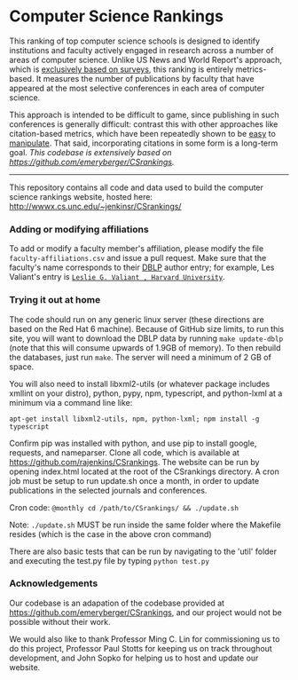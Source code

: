 Computer Science Rankings
================================

This ranking of top computer science schools is designed to identify institutions and faculty actively engaged in research across a number of areas of computer science. Unlike US News and World Report's approach, which is <a target="_blank" href="http://www.usnews.com/education/best-graduate-schools/articles/science-schools-methodology">exclusively based on surveys</a>, this ranking is entirely metrics-based. It measures the number of publications by faculty that have appeared at the most selective conferences in each area of computer science.

This approach is intended to be difficult to game, since publishing in such conferences is generally difficult: contrast this with other approaches like citation-based metrics, which have been repeatedly shown to be <a target="_blank" href="http://arxiv.org/abs/1212.0638">easy</a> to <a target="_blank" href="http://evaluation.hypotheses.org/files/2010/12/pdf_IkeAntkareISSI.pdf">manipulate</a>. That said, incorporating citations in some form is a long-term goal. <em>This codebase is extensively based on <a target="_blank" href="https://github.com/emeryberger/CSrankings">https://github.com/emeryberger/CSrankings</a>. </em>

---

This repository contains all code and data used to build the computer science rankings website, hosted here:
http://wwwx.cs.unc.edu/~jenkinsr/CSrankings/

### Adding or modifying affiliations

To add or modify a faculty member's affiliation, please modify the
file ```faculty-affiliations.csv``` and issue a pull request. Make
sure that the faculty's name corresponds to their <a href="http://dblp.uni-trier.de/search/">DBLP</a> author entry;
for example, Les Valiant's entry is <a
href="http://dblp.uni-trier.de/pers/hd/v/Valiant:Leslie_G=">```Leslie
G. Valiant , Harvard University```</a>.

### Trying it out at home

The code should run on any generic linux server (these directions are based on the Red Hat 6 machine).
Because of GitHub size limits, to run this site, you will want to download the DBLP
data by running ``make update-dblp`` (note that this will consume
upwards of 1.9GB of memory). To then rebuild the databases, just run
``make``. The server will need a minimum of 2 GB of space.

You will also need to install libxml2-utils (or whatever package
includes xmllint on your distro), python, pypy, npm, typescript, and python-lxml at
a minimum via a command line like:

``apt-get install libxml2-utils, npm, python-lxml; npm install -g typescript``

Confirm pip was installed with python, and use pip to install google, requests, and nameparser.
Clone all code, which is available at https://github.com/rajenkins/CSrankings.
The website can be run by opening index.html located at the root of the CSrankings directory.
A cron job must be setup to run update.sh once a month, in order to update publications in the selected journals and conferences.

Cron code: ``@monthly cd /path/to/CSrankings/ && ./update.sh``

Note: ``./update.sh`` MUST be run inside the same folder where the Makefile resides (which is the case in the above cron command)

There are also basic tests that can be run by navigating to the 'util' folder and executing the test.py file by typing ``python test.py``

### Acknowledgements

Our codebase is an adapation of the codebase provided at <a target="_blank" href="https://github.com/emeryberger/CSrankings">https://github.com/emeryberger/CSrankings</a>, and our project would not be possible without their work.

We would also like to thank Professor Ming C. Lin for commissioning us to do this project, Professor Paul Stotts for keeping us on track throughout development, and John Sopko for helping us to host and update our website.


